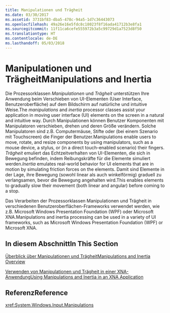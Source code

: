 ```yaml
---
title: Manipulationen und Trägheit
ms.date: 03/30/2017
ms.assetid: 3731bf83-dba5-478c-94a5-1d7c36443073
ms.openlocfilehash: 49a26e16e5fdc8c18023f8f16ada41712b3e8fa1
ms.sourcegitcommit: 11f11ca6cefe555972b3a5c99729d1a7523d8f50
ms.translationtype: HT
ms.contentlocale: de-DE
ms.lasthandoff: 05/03/2018
---
```

# <a name="manipulations-and-inertia"></a><span data-ttu-id="c2227-102">Manipulationen und Trägheit</span><span class="sxs-lookup"><span data-stu-id="c2227-102">Manipulations and Inertia</span></span>
<span data-ttu-id="c2227-103">Die Prozessorklassen *Manipulationen* und *Trägheit* unterstützen Ihre Anwendung beim Verschieben von UI-Elementen (User Interface, Benutzeroberfläche) auf dem Bildschirm auf natürliche und intuitive Weise.</span><span class="sxs-lookup"><span data-stu-id="c2227-103">The *manipulations* and *inertia* processor classes assist your application in moving user interface (UI) elements on the screen in a natural and intuitive way.</span></span> <span data-ttu-id="c2227-104">Durch Manipulationen können Benutzer Komponenten mit Manipulatoren verschieben, drehen und deren Größe verändern. Solche Manipulatoren sind z.B. Computermäuse, Stifte oder (bei einem Szenario mit Touchscreen) die Finger der Benutzer.</span><span class="sxs-lookup"><span data-stu-id="c2227-104">Manipulations enable users to move, rotate, and resize components by using manipulators, such as a mouse device, a stylus, or (in a direct touch-enabled scenario) their fingers.</span></span> <span data-ttu-id="c2227-105">*Trägheit* emuliert das Echtzeitverhalten von UI-Elementen, die sich in Bewegung befinden, indem Reibungskräfte für die Elemente simuliert werden.</span><span class="sxs-lookup"><span data-stu-id="c2227-105">*Inertia* emulates real-world behavior for UI elements that are in motion by simulating friction forces on the elements.</span></span> <span data-ttu-id="c2227-106">Damit sind Elemente in der Lage, ihre Bewegung (sowohl linear als auch winkelförmig) graduell zu verlangsamen, bevor die Bewegung angehalten wird.</span><span class="sxs-lookup"><span data-stu-id="c2227-106">This enables elements to gradually slow their movement (both linear and angular) before coming to a stop.</span></span>  
  
 <span data-ttu-id="c2227-107">Das Verarbeiten der Prozessorklassen Manipulationen und Trägheit in verschiedenen Benutzeroberflächen-Frameworks verwendet werden, wie z.B. Microsoft Windows Presentation Foundation (WPF) oder Microsoft XNA.</span><span class="sxs-lookup"><span data-stu-id="c2227-107">Manipulations and inertia processing can be used in a variety of UI frameworks, such as Microsoft Windows Presentation Foundation (WPF) or Microsoft XNA.</span></span>  
  
## <a name="in-this-section"></a><span data-ttu-id="c2227-108">In diesem Abschnitt</span><span class="sxs-lookup"><span data-stu-id="c2227-108">In This Section</span></span>  
 [<span data-ttu-id="c2227-109">Überblick über Manipulationen und Trägheit</span><span class="sxs-lookup"><span data-stu-id="c2227-109">Manipulations and Inertia Overview</span></span>](../../../docs/framework/common-client-technologies/manipulations-and-inertia-overview.md)  
  
 [<span data-ttu-id="c2227-110">Verwenden von Manipulationen und Trägheit in einer XNA-Anwendung</span><span class="sxs-lookup"><span data-stu-id="c2227-110">Using Manipulations and Inertia in an XNA Application</span></span>](../../../docs/framework/common-client-technologies/use-manipulations-and-inertia-in-an-xna-application.md)  
  
## <a name="reference"></a><span data-ttu-id="c2227-111">Referenz</span><span class="sxs-lookup"><span data-stu-id="c2227-111">Reference</span></span>  
 <xref:System.Windows.Input.Manipulations>
